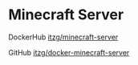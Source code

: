 # Minecraft Server

DockerHub [itzg/minecraft-server](https://hub.docker.com/r/itzg/minecraft-server/)

GitHub [itzg/docker-minecraft-server](https://github.com/itzg/docker-minecraft-server)
